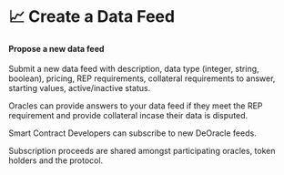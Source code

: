 # 📈 Create a Data Feed

#### Propose a new data feed

Submit a new data feed with description, data type (integer, string, boolean), pricing, REP requirements, collateral requirements to answer, starting values, active/inactive status.

Oracles can provide answers to your data feed if they meet the REP requirement and provide collateral incase their data is disputed.

Smart Contract Developers can subscribe to new DeOracle feeds.

Subscription proceeds are shared amongst participating oracles, token holders and the protocol.

